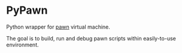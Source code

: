 # PyPawn

Python wrapper for [pawn](https://github.com/compuphase/pawn) virtual machine.

The goal is to build, run and debug pawn scripts within easily-to-use environment.
